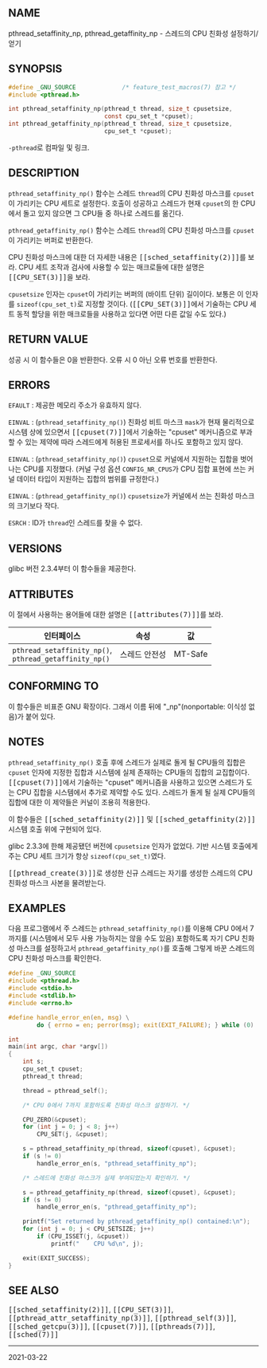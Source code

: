 ## NAME

pthread_setaffinity_np, pthread_getaffinity_np - 스레드의 CPU 친화성 설정하기/얻기

## SYNOPSIS

```c
#define _GNU_SOURCE             /* feature_test_macros(7) 참고 */
#include <pthread.h>

int pthread_setaffinity_np(pthread_t thread, size_t cpusetsize,
                           const cpu_set_t *cpuset);
int pthread_getaffinity_np(pthread_t thread, size_t cpusetsize,
                           cpu_set_t *cpuset);
```

`-pthread`로 컴파일 및 링크.

## DESCRIPTION

`pthread_setaffinity_np()` 함수는 스레드 `thread`의 CPU 친화성 마스크를 `cpuset`이 가리키는 CPU 세트로 설정한다. 호출이 성공하고 스레드가 현재 `cpuset`의 한 CPU에서 돌고 있지 않으면 그 CPU들 중 하나로 스레드를 옮긴다.

`pthread_getaffinity_np()` 함수는 스레드 `thread`의 CPU 친화성 마스크를 `cpuset`이 가리키는 버퍼로 반환한다.

CPU 친화성 마스크에 대한 더 자세한 내용은 <tt>[[sched_setaffinity(2)]]</tt>를 보라. CPU 세트 조작과 검사에 사용할 수 있는 매크로들에 대한 설명은 <tt>[[CPU_SET(3)]]</tt>을 보라.

`cpusetsize` 인자는 `cpuset`이 가리키는 버퍼의 (바이트 단위) 길이이다. 보통은 이 인자를 `sizeof(cpu_set_t)`로 지정할 것이다. (<tt>[[CPU_SET(3)]]</tt>에서 기술하는 CPU 세트 동적 할당을 위한 매크로들을 사용하고 있다면 어떤 다른 값일 수도 있다.)

## RETURN VALUE

성공 시 이 함수들은 0을 반환한다. 오류 시 0 아닌 오류 번호를 반환한다.

## ERRORS

`EFAULT`
:   제공한 메모리 주소가 유효하지 않다.

`EINVAL`
:   (`pthread_setaffinity_np()`) 친화성 비트 마스크 `mask`가 현재 물리적으로 시스템 상에 있으면서 <tt>[[cpuset(7)]]</tt>에서 기술하는 "cpuset" 메커니즘으로 부과할 수 있는 제약에 따라 스레드에게 허용된 프로세서를 하나도 포함하고 있지 않다.

`EINVAL`
:   (`pthread_setaffinity_np()`) `cpuset`으로 커널에서 지원하는 집합을 벗어나는 CPU를 지정했다. (커널 구성 옵션 `CONFIG_NR_CPUS`가 CPU 집합 표현에 쓰는 커널 데이터 타입이 지원하는 집합의 범위를 규정한다.)

`EINVAL`
:   (`pthread_getaffinity_np()`) `cpusetsize`가 커널에서 쓰는 친화성 마스크의 크기보다 작다.

`ESRCH`
:   ID가 `thread`인 스레드를 찾을 수 없다.

## VERSIONS

glibc 버전 2.3.4부터 이 함수들을 제공한다.

## ATTRIBUTES

이 절에서 사용하는 용어들에 대한 설명은 <tt>[[attributes(7)]]</tt>를 보라.

| 인터페이스 | 속성 | 값 |
| --- | --- | --- |
| `pthread_setaffinity_np()`,<br>`pthread_getaffinity_np()` | 스레드 안전성 | MT-Safe |

## CONFORMING TO

이 함수들은 비표준 GNU 확장이다. 그래서 이름 뒤에 "\_np"(nonportable: 이식성 없음)가 붙어 있다.

## NOTES

`pthread_setaffinity_np()` 호출 후에 스레드가 실제로 돌게 될 CPU들의 집합은 `cpuset` 인자에 지정한 집합과 시스템에 실제 존재하는 CPU들의 집합의 교집합이다. <tt>[[cpuset(7)]]</tt>에서 기술하는 "cpuset" 메커니즘을 사용하고 있으면 스레드가 도는 CPU 집합을 시스템에서 추가로 제약할 수도 있다. 스레드가 돌게 될 실제 CPU들의 집합에 대한 이 제약들은 커널이 조용히 적용한다.

이 함수들은 <tt>[[sched_setaffinity(2)]]</tt> 및 <tt>[[sched_getaffinity(2)]]</tt> 시스템 호출 위에 구현되어 있다.

glibc 2.3.3에 한해 제공됐던 버전에 `cpusetsize` 인자가 없었다. 기반 시스템 호출에게 주는 CPU 세트 크기가 항상 `sizeof(cpu_set_t)`였다.

<tt>[[pthread_create(3)]]</tt>로 생성한 신규 스레드는 자기를 생성한 스레드의 CPU 친화성 마스크 사본을 물려받는다.

## EXAMPLES

다음 프로그램에서 주 스레드는 `pthread_setaffinity_np()`를 이용해 CPU 0에서 7까지를 (시스템에서 모두 사용 가능하지는 않을 수도 있음) 포함하도록 자기 CPU 친화성 마스크를 설정하고서 `pthread_getaffinity_np()`를 호출해 그렇게 바꾼 스레드의 CPU 친화성 마스크를 확인한다.

```c
#define _GNU_SOURCE
#include <pthread.h>
#include <stdio.h>
#include <stdlib.h>
#include <errno.h>

#define handle_error_en(en, msg) \
        do { errno = en; perror(msg); exit(EXIT_FAILURE); } while (0)

int
main(int argc, char *argv[])
{
    int s;
    cpu_set_t cpuset;
    pthread_t thread;

    thread = pthread_self();

    /* CPU 0에서 7까지 포함하도록 친화성 마스크 설정하기. */

    CPU_ZERO(&cpuset);
    for (int j = 0; j < 8; j++)
        CPU_SET(j, &cpuset);

    s = pthread_setaffinity_np(thread, sizeof(cpuset), &cpuset);
    if (s != 0)
        handle_error_en(s, "pthread_setaffinity_np");

    /* 스레드에 친화성 마스크가 실제 부여되었는지 확인하기. */

    s = pthread_getaffinity_np(thread, sizeof(cpuset), &cpuset);
    if (s != 0)
        handle_error_en(s, "pthread_getaffinity_np");

    printf("Set returned by pthread_getaffinity_np() contained:\n");
    for (int j = 0; j < CPU_SETSIZE; j++)
        if (CPU_ISSET(j, &cpuset))
            printf("    CPU %d\n", j);

    exit(EXIT_SUCCESS);
}
```

## SEE ALSO

<tt>[[sched_setaffinity(2)]]</tt>, <tt>[[CPU_SET(3)]]</tt>, <tt>[[pthread_attr_setaffinity_np(3)]]</tt>, <tt>[[pthread_self(3)]]</tt>, <tt>[[sched_getcpu(3)]]</tt>, <tt>[[cpuset(7)]]</tt>, <tt>[[pthreads(7)]]</tt>, <tt>[[sched(7)]]</tt>

----

2021-03-22
